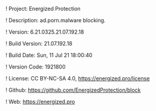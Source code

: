 ! Project: Energized Protection

! Description: ad.porn.malware blocking.

! Version: 6.21.0325.21.07.192.18

! Build Version: 21.07.192.18

! Build Date: Sun, 11 Jul 21 18:00:40

! Version Code: 1921800

! License: CC BY-NC-SA 4.0, https://energized.pro/license

! Github: https://github.com/EnergizedProtection/block

! Web: https://energized.pro
